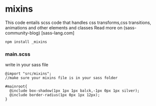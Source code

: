 # mixins

This code entails scss code that handles css transforms,css transitions, animations and other elements and classes
Read more on (sass-community-blog) [sass-lang.com]

```
npm install _mixins
```
### main.scss
write in your sass file
```
@import "src/mixins";
//make sure your mixins file is in your sass folder 

#mainroot{
  @include box-shadow(1px 1px 1px balck,-1px 0px 1px silver);
  @include border-radius(1px 0px 1px 12px);
}

```
